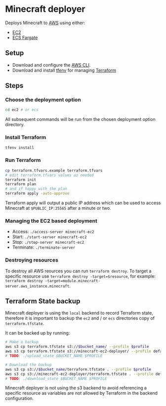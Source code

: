 # Minecraft deployer

Deploys Minecraft to [AWS](#) using either:

- [EC2](#)
- [ECS Fargate](#)

## Setup

- Download and configure the [AWS CLI](https://aws.amazon.com/cli/).
- Download and install [tfenv](https://github.com/tfutils/tfenv) for managing [Terraform](https://www.terraform.io/)

## Steps

### Choose the deployment option

```bash
cd ec2 # or ecs
```

All subsequent commands will be run from the chosen deployment option directory.

### Install Terraform

```bash
tfenv install
```

### Run Terraform

```bash
cp terraform.tfvars.example terraform.tfvars
# edit terraform.tfvars values as needed
terraform init
terraform plan
# and if happy with the plan
terraform apply -auto-approve
```

Terraform apply will output a public IP address which can be used to access
Minecraft at `$PUBLIC_IP:25565` after a minute or two.

### Managing the EC2 based deployment

- Access: `./access-server minecraft-ec2`
- Start: `./start-server minecraft-ec2`
- Stop: `./stop-server minecraft-ec2`
- Terminate: `./terminate-server`

### Destroying resources

To destroy all AWS reources you can run `terraform destroy`. To target a specific
resource use `terraform destroy -target=$resource`, for example:
`terraform destroy -target=module.minecraft-server.aws_instance.minecraft`.

## Terraform State backup

Minecraft deployer is using the `local` backend to record Terraform state,
therefore it is important to backup the `ec2` and / or `ecs` directories copy
of `terraform.tfstate`.

It can be backed up by running:

```bash
# Make a backup
aws s3 cp terraform.tfstate s3://$bucket_name/ --profile $profile
aws s3 cp terraform.tfstate s3://minecraft-ec2-deployer/ --profile default
# TODO: ./upload_state $BUCKET_NAME $PROFILE

# Download the backup
aws s3 cp s3://$bucket_name/terraform.tfstate . --profile $profile
aws s3 cp s3://minecraft-ec2-deployer/terraform.tfstate . --profile default
# TODO: ./download_state $BUCKET_NAME $PROFILE
```

Minecraft deployer is not using the s3 backend to avoid referencing a specific resource
as variables are not allowed by Terraform in the backend configuration.
